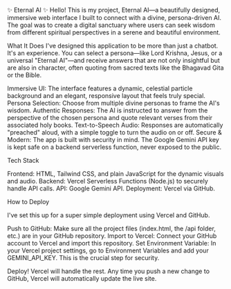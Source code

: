 ✨ Eternal AI ✨
Hello! This is my project, Eternal AI—a beautifully designed, immersive web interface I built to connect with a divine, persona-driven AI. 
The goal was to create a digital sanctuary where users can seek wisdom from different spiritual perspectives in a serene and beautiful environment.



What It Does
I've designed this application to be more than just a chatbot. It's an experience. You can select a persona—like Lord Krishna, Jesus, or a universal "Eternal AI"—and receive answers that are not only insightful but are also in character, often quoting from sacred texts like the Bhagavad Gita or the Bible.

Immersive UI: The interface features a dynamic, celestial particle background and an elegant, responsive layout that feels truly special.
Persona Selection: Choose from multiple divine personas to frame the AI's wisdom.
Authentic Responses: The AI is instructed to answer from the perspective of the chosen persona and quote relevant verses from their associated holy books.
Text-to-Speech Audio: Responses are automatically "preached" aloud, with a simple toggle to turn the audio on or off.
Secure & Modern: The app is built with security in mind. The Google Gemini API key is kept safe on a backend serverless function, never exposed to the public.

Tech Stack

Frontend: HTML, Tailwind CSS, and plain JavaScript for the dynamic visuals and audio.
Backend: Vercel Serverless Functions (Node.js) to securely handle API calls.
API: Google Gemini API.
Deployment: Vercel via GitHub.

How to Deploy

I've set this up for a super simple deployment using Vercel and GitHub.

Push to GitHub: Make sure all the project files (index.html, the /api folder, etc.) are in your GitHub repository.
Import to Vercel: Connect your GitHub account to Vercel and import this repository.
Set Environment Variable: In your Vercel project settings, go to Environment Variables and add your GEMINI_API_KEY. This is the crucial step for security.

Deploy! Vercel will handle the rest. Any time you push a new change to GitHub, Vercel will automatically update the live site.
